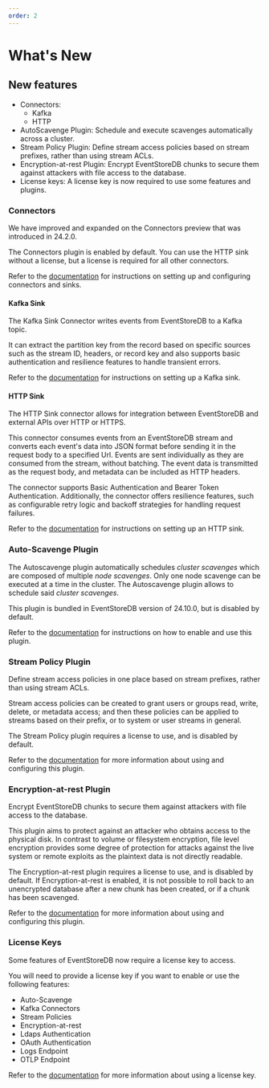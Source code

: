```yaml
---
order: 2
---
```


# What's New

## New features

* Connectors:
    * Kafka
    * HTTP
* AutoScavenge Plugin: Schedule and execute scavenges automatically across a cluster.
* Stream Policy Plugin: Define stream access policies based on stream prefixes, rather than using stream ACLs.
* Encryption-at-rest Plugin: Encrypt EventStoreDB chunks to secure them against attackers with file access to the database.
* License keys: A license key is now required to use some features and plugins.

### Connectors

We have improved and expanded on the Connectors preview that was introduced in 24.2.0.

The Connectors plugin is enabled by default.
You can use the HTTP sink without a license, but a license is required for all other connectors.

Refer to the [documentation](TODO) for instructions on setting up and configuring connectors and sinks.

#### Kafka Sink

<Badge type="info" vertical="middle" text="License Required"/>

The Kafka Sink Connector writes events from EventStoreDB to a Kafka topic.

It can extract the partition key from the record based on specific sources such as the stream ID, headers, or record key and also supports basic authentication and resilience
features to handle transient errors.

Refer to the [documentation](TODO) for instructions on setting up a Kafka sink.

#### HTTP Sink

The HTTP Sink connector allows for integration between EventStoreDB and external
APIs over HTTP or HTTPS.

This connector consumes events from an EventStoreDB
stream and converts each event's data into JSON format before sending it in the
request body to a specified Url. Events are sent individually as they are
consumed from the stream, without batching. The event data is transmitted as the
request body, and metadata can be included as HTTP headers.

The connector supports Basic Authentication and Bearer Token Authentication.
Additionally, the connector offers resilience features, such as configurable
retry logic and backoff strategies for handling request failures.

Refer to the [documentation](TODO) for instructions on setting up an HTTP sink.

### Auto-Scavenge Plugin

<Badge type="info" vertical="middle" text="License Required"/>

The Autoscavenge plugin automatically schedules _cluster scavenges_ which are composed of multiple _node scavenges_. Only one node scavenge can be executed at a time in the cluster. The Autoscavenge plugin allows to schedule said _cluster scavenges_.

This plugin is bundled in EventStoreDB version of 24.10.0, but is disabled by default.

Refer to the [documentation](../operations/auto-scavenge.md) for instructions on how to enable and use this plugin.

### Stream Policy Plugin

<Badge type="info" vertical="middle" text="License Required"/>

Define stream access policies in one place based on stream prefixes, rather than using stream ACLs.

Stream access policies can be created to grant users or groups read, write, delete, or metadata access; and then these policies can be applied to streams based on their prefix, or to system or user streams in general.

The Stream Policy plugin requires a license to use, and is disabled by default.

Refer to the [documentation](../configuration/security.md#stream-policy-authorization-plugin) for more information about using and configuring this plugin.

### Encryption-at-rest Plugin

<Badge type="info" vertical="middle" text="License Required"/>

Encrypt EventStoreDB chunks to secure them against attackers with file access to the database.

This plugin aims to protect against an attacker who obtains access to the physical disk. In contrast to volume or filesystem encryption, file level encryption provides some degree of protection for attacks against the live system or remote exploits as the plaintext data is not directly readable.

The Encryption-at-rest plugin requires a license to use, and is disabled by default.
If Encryption-at-rest is enabled, it is not possible to roll back to an unencrypted database after a new chunk has been created, or if a chunk has been scavenged.

Refer to the [documentation](../configuration/security.md#encryption-at-rest) for more information about using and configuring this plugin.

### License Keys

Some features of EventStoreDB now require a license key to access.

You will need to provide a license key if you want to enable or use the following features:
* Auto-Scavenge
* Kafka Connectors
* Stream Policies
* Encryption-at-rest
* Ldaps Authentication
* OAuth Authentication
* Logs Endpoint
* OTLP Endpoint

Refer to the [documentation](../quick-start/installation.md#license-keys) for more information about using a license key.